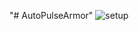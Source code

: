 "# AutoPulseArmor" 
![setup](https://github.com/user-attachments/assets/bde7b9b7-1d26-424b-820b-c8754e41192a)
